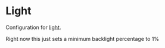 # Light

Configuration for [light](https://github.com/haikarainen/light).

Right now this just sets a minimum backlight percentage to 1%
